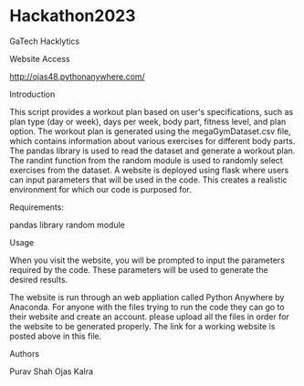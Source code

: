 # Hackathon2023
GaTech Hacklytics

Website Access

http://ojas48.pythonanywhere.com/

Introduction

This script provides a workout plan based on user's specifications, such as plan type (day or week), days per week, body part, fitness level, and plan option. The workout plan is generated using the megaGymDataset.csv file, which contains information about various exercises for different body parts. The pandas library is used to read the dataset and generate a workout plan. The randint function from the random module is used to randomly select exercises from the dataset. A website is deployed using flask where users can input parameters that will be used in the code. This creates a realistic environment for which our code is purposed for.

Requirements:

pandas library
random module

Usage

When you visit the website, you will be prompted to input the parameters required by the code. These parameters will be used to generate the desired results.

The website is run through an web appliation called Python Anywhere by Anaconda. For anyone with the files trying to run the code they can go to their website and create an account. please upload all the files in order for the website to be generated properly. The link for a working website is posted above in this file. 

Authors

Purav Shah
Ojas Kalra 
